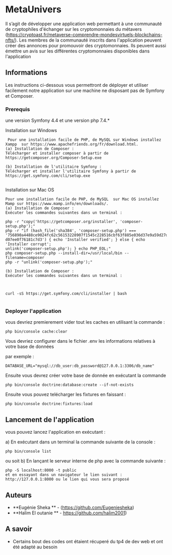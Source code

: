# MetaUnivers



Il s’agit de développer une application web permettant à une communauté de cryptophiles
d'échanger sur les cryptomonnaies du métavers (https://cryptoast.fr/metaverse-comprendre-mondesvirtuels-blockchains-nfts/). Les membres de la communauté inscrits dans l'application peuvent créer
des annonces pour promouvoir des cryptomonnaies. Ils peuvent aussi émettre un avis sur les
différentes cryptomonnaies disponibles dans l'application

## Informations 

Les instructions ci-dessous vous permettront de déployer et utiliser facilement notre application sur une machine ne disposant pas  de Symfony et 
Composer.

### Prerequis 

une version Symfony 4.4 et  une version php 7.4.*

Installation sur Windows
```
 Pour une installation facile de PHP, de MySQL sur Windows installez Xampp  sur https://www.apachefriends.org/fr/download.html.
(a) Installation de Composer :
Télécharger et installer composer à partir de https://getcomposer.org/Composer-Setup.exe

(b) Installation de l'utilitaire Symfony :
Télécharger et installer l'utilitaire Symfony à partir de https://get.symfony.com/cli/setup.exe


```
Installation sur Mac OS 
```
Pour une installation facile de PHP, de MySQL  sur Mac OS installez Mamp sur https://www.mamp.info/en/downloads/. 
(a) Installation de Composer :
Exécuter les commandes suivantes dans un terminal :

php -r "copy('https://getcomposer.org/installer', 'composer-setup.php');"
php -r "if (hash_file('sha384', 'composer-setup.php') ===
'756890a4488ce9024fc62c56153228907f1545c228516cbf63f885e036d37e9a59d27d63f46af1d4
d07ee0f76181c7d3') { echo 'Installer verified'; } else { echo 'Installer corrupt';
unlink('composer-setup.php'); } echo PHP_EOL;"
php composer-setup.php --install-dir=/usr/local/bin --filename=composer
php -r "unlink('composer-setup.php');"

(b) Installation de Composer :
Exécuter les commandes suivantes dans un terminal :



curl -sS https://get.symfony.com/cli/installer | bash


```
### Deployer l'application 

vous devriez premierement vider tout les caches en utilisant la commande :  
```
php bin/console cache:clear
```
Vous devriez configurer dans le fichier .env les informations relatives à votre base de données

par exemple : 
```
DATABASE_URL="mysql://db_user:db_password@127.0.0.1:3306/db_name"
```
Ensuite vous devrez créer votre base de donnée en exécutant la commande 
```
php bin/console doctrine:database:create --if-not-exists
```

Ensuite vous pouvez telécharger les fixtures en faissant :

```
php bin/console doctrine:fixtures:load
```

## Lancement de l'application 

vous pouvez lancez l'application en exécutant : 

a) En exécutant dans un terminal la commande suivante de la console :
```
php bin/console list
```
ou soit 
b) En lançant le serveur interne de php avec la commande suivante :
```
php -S localhost:8000 -t public
et en essayant dans un navigateur le lien suivant : http://127.0.0.1:8000 ou le lien qui vous sera proposé
```

## Auteurs

* **Eugénie Sheka **  - (https://github.com/Eugeniesheka)
* **Halim El outanie **  - https://github.com/halim2001)


## A savoir 

* Certains bout des codes ont étaient récuperé du tp4 de dev web et ont été adapté au besoin

